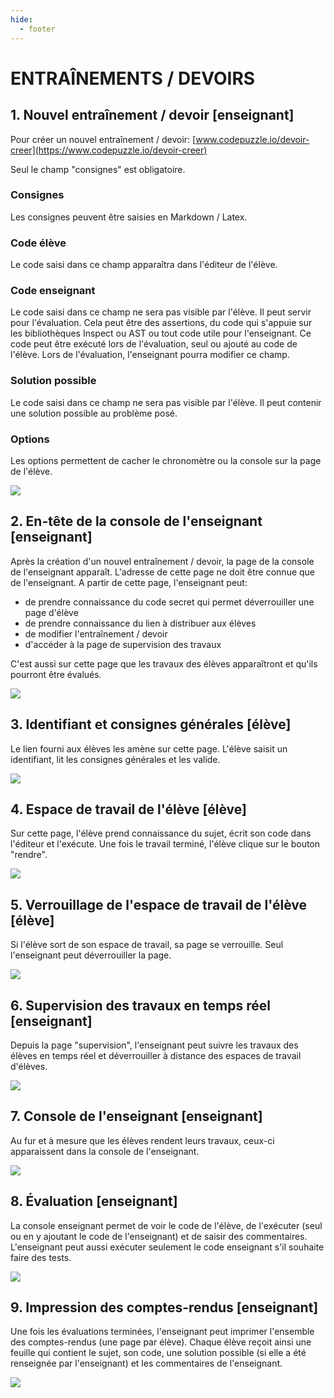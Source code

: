 ```yaml
---
hide:
  - footer
---
```


# ENTRAÎNEMENTS / DEVOIRS

## 1. Nouvel entraînement / devoir [enseignant]
Pour créer un nouvel entraînement / devoir: [www.codepuzzle.io/devoir-creer](https://www.codepuzzle.io/devoir-creer)

Seul le champ "consignes" est obligatoire.

### Consignes
Les consignes peuvent être saisies en Markdown / Latex.

### Code élève
Le code saisi dans ce champ apparaîtra dans l'éditeur de l'élève. 

### Code enseignant
Le code saisi dans ce champ ne sera pas visible par l'élève. Il peut servir pour l'évaluation. Cela peut être des assertions, du code qui s'appuie sur les bibliothèques Inspect ou AST ou tout code utile pour l'enseignant. Ce code peut être exécuté lors de l'évaluation, seul ou ajouté au code de l'élève. Lors de l'évaluation, l'enseignant pourra modifier ce champ.

### Solution possible
Le code saisi dans ce champ ne sera pas visible par l'élève. Il peut contenir une solution possible au problème posé. 

### Options
Les options permettent de cacher le chronomètre ou la console sur la page de l'élève.


![](assets/images/devoirs/01.png)

## 2. En-tête de la console de l'enseignant [enseignant]

Après la création d'un nouvel entraînement / devoir, la page de la console de l'enseignant apparaît. L'adresse de cette page ne doit être connue que de l'enseignant.
A partir de cette page, l'enseignant peut:
* de prendre connaissance du code secret qui permet déverrouiller une page d'élève
* de prendre connaissance du lien à distribuer aux élèves
* de modifier l'entraînement / devoir
* d'accéder à la page de supervision des travaux

C'est aussi sur cette page que les travaux des élèves apparaîtront et qu'ils pourront être évalués.

![](assets/images/devoirs/02.png)

## 3. Identifiant et consignes générales  [élève]

Le lien fourni aux élèves les amène sur cette page. L'élève saisit un identifiant, lit les consignes générales et les valide. 

![](assets/images/devoirs/03.png)


## 4. Espace de travail de l'élève [élève]

Sur cette page, l'élève prend connaissance du sujet, écrit son code dans l'éditeur et l'exécute. Une fois le travail terminé, l'élève clique sur le bouton "rendre".

![](assets/images/devoirs/04.png)

## 5. Verrouillage de l'espace de travail de l'élève [élève]

Si l'élève sort de son espace de travail, sa page se verrouille. Seul l'enseignant peut déverrouiller la page.

![](assets/images/devoirs/05.png)

## 6. Supervision des travaux en temps réel [enseignant]

Depuis la page "supervision", l'enseignant peut suivre les travaux des élèves en temps réel et déverrouiller à distance des espaces de travail d'élèves. 

![](assets/images/devoirs/06.png)

## 7. Console de l'enseignant [enseignant]

Au fur et à mesure que les élèves rendent leurs travaux, ceux-ci apparaissent dans la console de l'enseignant.

![](assets/images/devoirs/07.png)


## 8. Évaluation [enseignant]

La console enseignant permet de voir le code de l'élève, de l'exécuter (seul ou en y ajoutant le code de l'enseignant) et de saisir des commentaires. L'enseignant peut aussi exécuter seulement le code enseignant s'il souhaite faire des tests.

![](assets/images/devoirs/08.png)

## 9. Impression des comptes-rendus [enseignant]

Une fois les évaluations terminées, l'enseignant peut imprimer l'ensemble des comptes-rendus (une page par élève). Chaque élève reçoit ainsi une feuille qui contient le sujet, son code, une solution possible (si elle a été renseignée par l'enseignant) et les commentaires de l'enseignant.

![](assets/images/devoirs/09.png)


